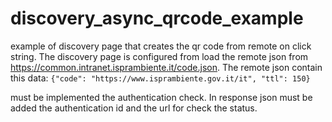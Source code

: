 # discovery_async_qrcode_example

example of discovery page that creates the qr code from remote on click string.
The discovery page is configured from load the remote json from https://common.intranet.isprambiente.it/code.json.
The remote json contain this data: `{"code": "https://www.isprambiente.gov.it/it", "ttl": 150}`

must be implemented the authentication check. In response json must be added the authentication id and the url for check the status.
